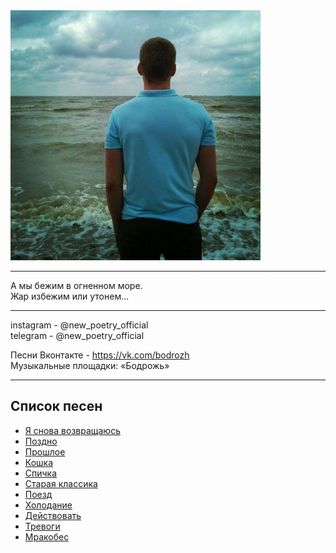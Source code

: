 <img src="img/author.jpg" alt="Cover" width="400" height="400" />

***
А мы бежим в огненном море.  
Жар избежим или утонем...
***
instagram - @new_poetry_official  
telegram - @new_poetry_official

Песни
Вконтакте - https://vk.com/bodrozh  
Музыкальные площадки: «Бодрожь»
***

## Список песен

- [Я снова возвращаюсь](music/Я_снова_возвращаюсь/Я_снова_возвращаюсь.md)
- [Поздно](music/Поздно/Поздно.md)
- [Прошлое](music/Прошлое/Прошлое.md)
- [Кошка](music/Кошка/Кошка.md)
- [Спичка](music/Спичка/Спичка.md)
- [Старая классика](music/Старая_классика/Старая_классика.md)
- [Поезд](music/Поезд/Поезд.md)
- [Холодание](music/Холодание/Холодание.md)
- [Действовать](music/Действовать/Действовать.md)
- [Тревоги](music/Тревоги/Тревоги.md)
- [Мракобес](music/Мракобес/Мракобес.md)
